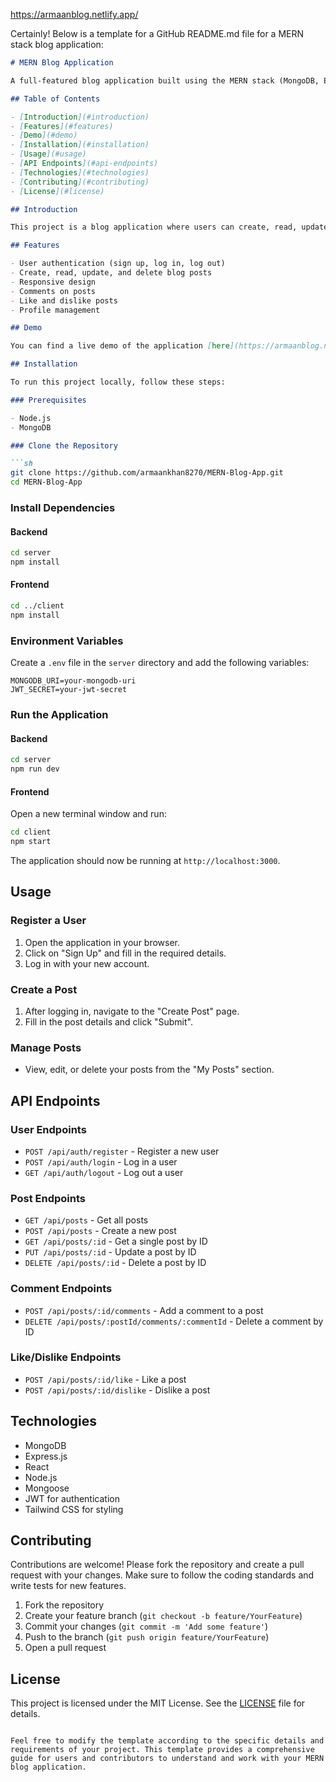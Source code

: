 https://armaanblog.netlify.app/

Certainly! Below is a template for a GitHub README.md file for a MERN stack blog application:

```markdown
# MERN Blog Application

A full-featured blog application built using the MERN stack (MongoDB, Express.js, React, Node.js).

## Table of Contents

- [Introduction](#introduction)
- [Features](#features)
- [Demo](#demo)
- [Installation](#installation)
- [Usage](#usage)
- [API Endpoints](#api-endpoints)
- [Technologies](#technologies)
- [Contributing](#contributing)
- [License](#license)

## Introduction

This project is a blog application where users can create, read, update, and delete blog posts. It includes user authentication and authorization, allowing only registered users to manage posts. The front end is built with React and the back end with Node.js and Express.js, with MongoDB as the database.

## Features

- User authentication (sign up, log in, log out)
- Create, read, update, and delete blog posts
- Responsive design
- Comments on posts
- Like and dislike posts
- Profile management

## Demo

You can find a live demo of the application [here](https://armaanblog.netlify.app/).

## Installation

To run this project locally, follow these steps:

### Prerequisites

- Node.js
- MongoDB

### Clone the Repository

```sh
git clone https://github.com/armaankhan8270/MERN-Blog-App.git
cd MERN-Blog-App
```

### Install Dependencies

#### Backend

```sh
cd server
npm install
```

#### Frontend

```sh
cd ../client
npm install
```

### Environment Variables

Create a `.env` file in the `server` directory and add the following variables:

```plaintext
MONGODB_URI=your-mongodb-uri
JWT_SECRET=your-jwt-secret
```

### Run the Application

#### Backend

```sh
cd server
npm run dev
```

#### Frontend

Open a new terminal window and run:

```sh
cd client
npm start
```

The application should now be running at `http://localhost:3000`.

## Usage

### Register a User

1. Open the application in your browser.
2. Click on "Sign Up" and fill in the required details.
3. Log in with your new account.

### Create a Post

1. After logging in, navigate to the "Create Post" page.
2. Fill in the post details and click "Submit".

### Manage Posts

- View, edit, or delete your posts from the "My Posts" section.

## API Endpoints

### User Endpoints

- `POST /api/auth/register` - Register a new user
- `POST /api/auth/login` - Log in a user
- `GET /api/auth/logout` - Log out a user

### Post Endpoints

- `GET /api/posts` - Get all posts
- `POST /api/posts` - Create a new post
- `GET /api/posts/:id` - Get a single post by ID
- `PUT /api/posts/:id` - Update a post by ID
- `DELETE /api/posts/:id` - Delete a post by ID

### Comment Endpoints

- `POST /api/posts/:id/comments` - Add a comment to a post
- `DELETE /api/posts/:postId/comments/:commentId` - Delete a comment by ID

### Like/Dislike Endpoints

- `POST /api/posts/:id/like` - Like a post
- `POST /api/posts/:id/dislike` - Dislike a post

## Technologies

- MongoDB
- Express.js
- React
- Node.js
- Mongoose
- JWT for authentication
- Tailwind CSS for styling

## Contributing

Contributions are welcome! Please fork the repository and create a pull request with your changes. Make sure to follow the coding standards and write tests for new features.

1. Fork the repository
2. Create your feature branch (`git checkout -b feature/YourFeature`)
3. Commit your changes (`git commit -m 'Add some feature'`)
4. Push to the branch (`git push origin feature/YourFeature`)
5. Open a pull request

## License

This project is licensed under the MIT License. See the [LICENSE](LICENSE) file for details.
```

Feel free to modify the template according to the specific details and requirements of your project. This template provides a comprehensive guide for users and contributors to understand and work with your MERN blog application.
